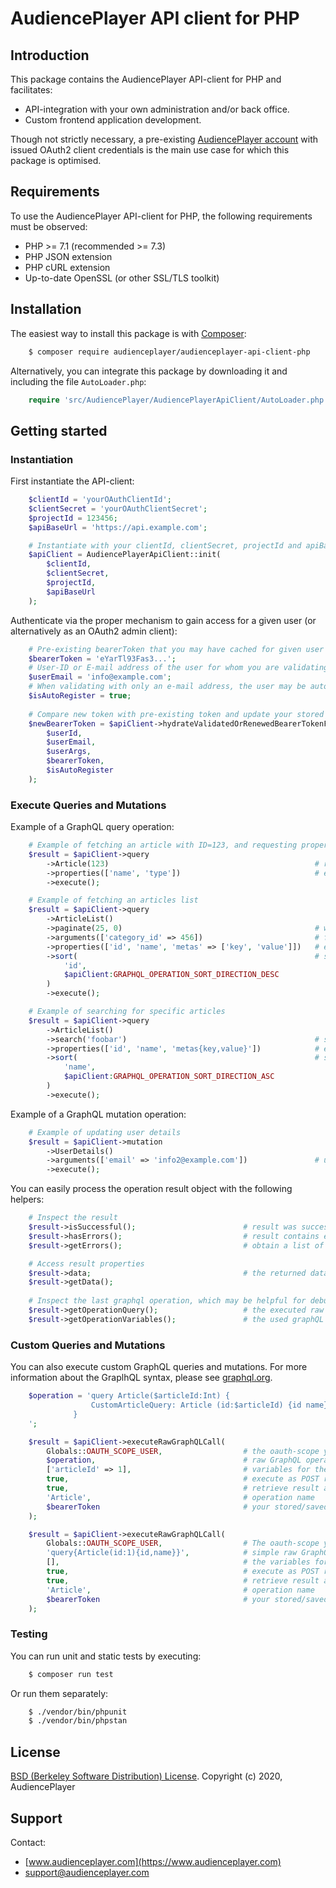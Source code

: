 # AudiencePlayer API client for PHP

## Introduction

This package contains the AudiencePlayer API-client for PHP and facilitates:

* API-integration with your own administration and/or back office.
* Custom frontend application development.

Though not strictly necessary, a pre-existing [AudiencePlayer account](https://www.audienceplayer.com/contact) with
issued OAuth2 client credentials is the main use case for which this package is optimised.

## Requirements ##

To use the AudiencePlayer API-client for PHP, the following requirements must be observed:

+ PHP >= 7.1 (recommended >= 7.3)
+ PHP JSON extension
+ PHP cURL extension
+ Up-to-date OpenSSL (or other SSL/TLS toolkit)

## Installation ##

The easiest way to install this package is with [Composer](http://getcomposer.org/doc/00-intro.md):

```bash
    $ composer require audienceplayer/audienceplayer-api-client-php
```

Alternatively, you can integrate this package by downloading it and including the file `AutoLoader.php`:

```php
    require 'src/AudiencePlayer/AudiencePlayerApiClient/AutoLoader.php';
```

## Getting started ##

### Instantiation ###

First instantiate the API-client:

```php
    $clientId = 'yourOAuthClientId';
    $clientSecret = 'yourOAuthClientSecret';
    $projectId = 123456;
    $apiBaseUrl = 'https://api.example.com';

    # Instantiate with your clientId, clientSecret, projectId and apiBaseUrl
    $apiClient = AudiencePlayerApiClient::init(
        $clientId,
        $clientSecret,
        $projectId,
        $apiBaseUrl
    );
```

Authenticate via the proper mechanism to gain access for a given user (or alternatively as an OAuth2 admin client):

```php    
    # Pre-existing bearerToken that you may have cached for given user    
    $bearerToken = 'eYarTl93Fas3...';
    # User-ID or E-mail address of the user for whom you are validating/creating a token
    $userEmail = 'info@example.com';
    # When validating with only an e-mail address, the user may be auto-registered if non-existent
    $isAutoRegister = true;
 
    # Compare new token with pre-existing token and update your stored token if necessary 
    $newBearerToken = $apiClient->hydrateValidatedOrRenewedBearerTokenForUser(
        $userId,
        $userEmail,
        $userArgs,
        $bearerToken,
        $isAutoRegister
    );
```

### Execute Queries and Mutations ###

Example of a GraphQL query operation:

```php
    # Example of fetching an article with ID=123, and requesting properties name and type
    $result = $apiClient->query
        ->Article(123)                                              # required argument $id=123
        ->properties(['name', 'type'])                              # explicitly ask for given properties
        ->execute();

    # Example of fetching an articles list
    $result = $apiClient->query
        ->ArticleList()
        ->paginate(25, 0)                                           # with limit 25 and offset 0
        ->arguments(['category_id' => 456])                         # fetched all articles part of category with id 456
        ->properties(['id', 'name', 'metas' => ['key', 'value']])   # explicitly ask for given properties
        ->sort(                                                     # sort results by id in descending order
            'id',
            $apiClient:GRAPHQL_OPERATION_SORT_DIRECTION_DESC
        )
        ->execute();

    # Example of searching for specific articles
    $result = $apiClient->query
        ->ArticleList()
        ->search('foobar')                                          # search for articles with matching metadata
        ->properties(['id', 'name', 'metas{key,value}'])            # explicitly ask for given properties
        ->sort(                                                     # sort results by name in descending order
            'name',
            $apiClient:GRAPHQL_OPERATION_SORT_DIRECTION_ASC
        )
        ->execute();
```

Example of a GraphQL mutation operation:

```php
    # Example of updating user details
    $result = $apiClient->mutation
        ->UserDetails()
        ->arguments(['email' => 'info2@example.com'])               # update with given arguments
        ->execute();
```

You can easily process the operation result object with the following helpers:

```php
    # Inspect the result
    $result->isSuccessful();                        # result was successfully retrieved and does not contain any errors
    $result->hasErrors();                           # result contains errors
    $result->getErrors();                           # obtain a list of errors

    # Access result properties
    $result->data;                                  # the returned data
    $result->getData();
    
    # Inspect the last graphql operation, which may be helpful for debugging purposes
    $result->getOperationQuery();                   # the executed raw graphQL query, e.g. "query{UserDetails{id,email}}"
    $result->getOperationVariables();               # the used graphQL variables (if applicable), e.g. "{id:1}"
```

### Custom Queries and Mutations ###

You can also execute custom GraphQL queries and mutations.
For more information about the GraplhQL syntax, please see [graphql.org](https://graphql.org).

```php
    $operation = 'query Article($articleId:Int) {
                  CustomArticleQuery: Article (id:$articleId) {id name}
              }
    ';

    $result = $apiClient->executeRawGraphQLCall(
        Globals::OAUTH_SCOPE_USER,                  # the oauth-scope you wish to address the api with
        $operation,                                 # raw GraphQL operation (query/mutation) 
        ['articleId' => 1],                         # variables for the operation (if necessary)
        true,                                       # execute as POST request (false for GET)
        true,                                       # retrieve result as parsed object (false for raw JSON)
        'Article',                                  # operation name
        $bearerToken                                # your stored/saved OAuth bearer token
    );

    $result = $apiClient->executeRawGraphQLCall(
        Globals::OAUTH_SCOPE_USER,                  # The oauth-scope you wish to address the api with
        'query{Article(id:1){id,name}}',            # simple raw GraphQL operation without variables 
        [],                                         # the variables for the operation (if necessary)
        true,                                       # execute as POST request (false for GET)
        true,                                       # retrieve result as parsed object (false for raw JSON)
        'Article',                                  # operation name
        $bearerToken                                # your stored/saved OAuth bearer token
    );
```

### Testing ###

You can run unit and static tests by executing:

```bash
    $ composer run test
```

Or run them separately:

```bash
    $ ./vendor/bin/phpunit
    $ ./vendor/bin/phpstan
```

## License ##

[BSD (Berkeley Software Distribution) License](https://opensource.org/licenses/bsd-license.php).
Copyright (c) 2020, AudiencePlayer

## Support ##

Contact:

- [www.audienceplayer.com](https://www.audienceplayer.com)
- [support@audienceplayer.com](mailto:support@audienceplayer.com)
